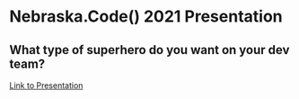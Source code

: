 # Nebraska.Code() 2021 Presentation

## What type of superhero do you want on your dev team?

[Link to Presentation](./Presentation.pptx)